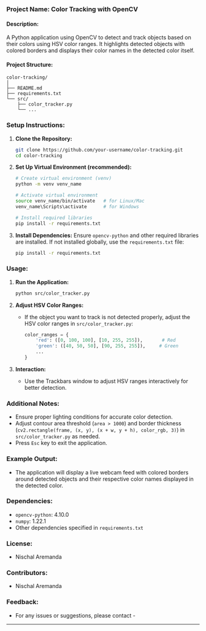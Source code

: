 

### Project Name: Color Tracking with OpenCV

#### Description:
A Python application using OpenCV to detect and track objects based on their colors using HSV color ranges. It highlights detected objects with colored borders and displays their color names in the detected color itself.

#### Project Structure:
```
color-tracking/
│
├── README.md
├── requirements.txt
└── src/
    ├── color_tracker.py
    └── ...
```

### Setup Instructions:
1. **Clone the Repository:**
   ```bash
   git clone https://github.com/your-username/color-tracking.git
   cd color-tracking
   ```

2. **Set Up Virtual Environment (recommended):**
   ```bash
   # Create virtual environment (venv)
   python -m venv venv_name
   
   # Activate virtual environment
   source venv_name/bin/activate   # for Linux/Mac
   venv_name\Scripts\activate      # for Windows
   
   # Install required libraries
   pip install -r requirements.txt
   ```

3. **Install Dependencies:**
   Ensure `opencv-python` and other required libraries are installed. If not installed globally, use the `requirements.txt` file:
   ```bash
   pip install -r requirements.txt
   ```

### Usage:
1. **Run the Application:**
   ```bash
   python src/color_tracker.py
   ```

2. **Adjust HSV Color Ranges:**
   - If the object you want to track is not detected properly, adjust the HSV color ranges in `src/color_tracker.py`:
     ```python
     color_ranges = {
         'red': ([0, 100, 100], [10, 255, 255]),       # Red
         'green': ([40, 50, 50], [90, 255, 255]),     # Green
         ...
     }
     ```

3. **Interaction:**
   - Use the Trackbars window to adjust HSV ranges interactively for better detection.

### Additional Notes:
- Ensure proper lighting conditions for accurate color detection.
- Adjust contour area threshold (`area > 1000`) and border thickness (`cv2.rectangle(frame, (x, y), (x + w, y + h), color_rgb, 3)`) in `src/color_tracker.py` as needed.
- Press `Esc` key to exit the application.

### Example Output:
- The application will display a live webcam feed with colored borders around detected objects and their respective color names displayed in the detected color.

### Dependencies:
- `opencv-python`: 4.10.0
- `numpy`: 1.22.1
- Other dependencies specified in `requirements.txt`

### License:
- Nischal Aremanda

### Contributors:
- Nischal Aremanda

### Feedback:
- For any issues or suggestions, please contact - 
---
